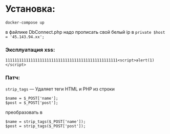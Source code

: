 # Установка:
`docker-compose up`

в файлике DbConnect.php надо прописать свой белый ip в 
`private $host = '45.143.94.xx';`

### Эксплуатация xss:
`1111111111111111111111111111111111111111111111111<script>alert(1)</script>`

### Патч:
`strip_tags` — Удаляет теги HTML и PHP из строки

```
$name = $_POST['name'];
$post = $_POST['post'];
```

преобразовать в 

```
$name = strip_tags($_POST['name']);
$post = strip_tags($_POST['post']);
```
